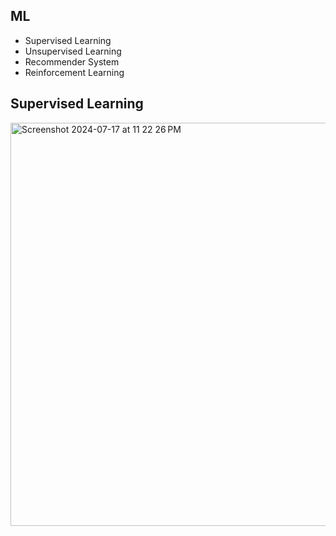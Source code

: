 ## ML
- Supervised Learning
- Unsupervised Learning
- Recommender System
- Reinforcement Learning

## Supervised Learning
<img width="645" alt="Screenshot 2024-07-17 at 11 22 26 PM" src="https://github.com/user-attachments/assets/59372ced-23b8-4aad-bf48-ec293917b290">
